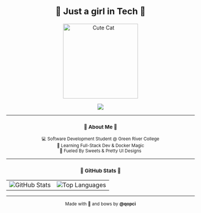 <h1 align="center"><small>🎀 Just a girl in Tech 🎀</small></h1>

<p align="center">
  <img src="https://media.giphy.com/media/JIX9t2j0ZTN9S/giphy.gif" alt="Cute Cat" width="200" />
</p>

<p align="center">
  <small>
    <img src="https://readme-typing-svg.herokuapp.com?font=Fira+Code&weight=500&size=18&pause=1000&center=true&vCenter=true&color=FFB6C1&width=435&lines=Hi+I'm+qopci.;Software+Development+Girly.;Music+Addict.;Frontend+%2B+Backend." />
  </small>
</p>

<hr>

<h3 align="center"><small>🌸 About Me 🌸</small></h3>

<p align="center"><small>
  💻 Software Development Student @ Green River College <br>
  🌱 Learning Full-Stack Dev & Docker Magic <br>
  🍰 Fueled By Sweets & Pretty UI Designs
</small></p>

<hr>

<h3 align="center"><small>🎀 GitHub Stats 🎀</small></h3>

<p align="center">
  <table align="center" cellpadding="0" cellspacing="0" style="margin: auto;">
    <tr>
      <td>
        <img src="https://github-readme-stats.vercel.app/api?username=qopci&show_icons=true&theme=tokyonight&count_private=true&hide_title=true&hide_border=true&stroke=FF69B4" alt="GitHub Stats" />
      </td>
      <td>
        <img src="https://github-readme-stats.vercel.app/api/top-langs/?username=qopci&layout=compact&theme=tokyonight&hide_border=true&stroke=FF69B4" alt="Top Languages" />
      </td>
    </tr>
  </table>
</p>

<hr>

<p align="center"><small>
  Made with 💖 and bows by <strong>@qopci</strong>
</small></p>
